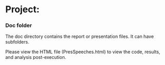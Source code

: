 # Project: 
### Doc folder

The doc directory contains the report or presentation files. It can have subfolders.  

Please view the HTML file (PresSpeeches.html) to view the code, results, and analysis post-execution.
